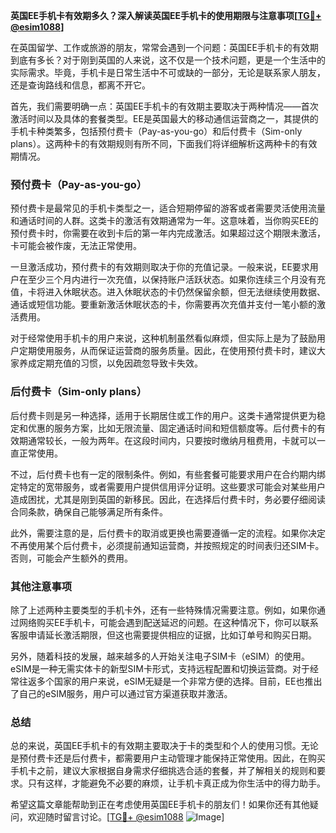 **英国EE手机卡有效期多久？深入解读英国EE手机卡的使用期限与注意事项[[TG💪+ @esim1088](https://t.me/s/esim1088)]**

在英国留学、工作或旅游的朋友，常常会遇到一个问题：英国EE手机卡的有效期到底有多长？对于刚到英国的人来说，这不仅是一个技术问题，更是一个生活中的实际需求。毕竟，手机卡是日常生活中不可或缺的一部分，无论是联系家人朋友，还是查询路线和信息，都离不开它。

首先，我们需要明确一点：英国EE手机卡的有效期主要取决于两种情况——首次激活时间以及具体的套餐类型。EE是英国最大的移动通信运营商之一，其提供的手机卡种类繁多，包括预付费卡（Pay-as-you-go）和后付费卡（Sim-only plans）。这两种卡的有效期规则有所不同，下面我们将详细解析这两种卡的有效期情况。

### 预付费卡（Pay-as-you-go）

预付费卡是最常见的手机卡类型之一，适合短期停留的游客或者需要灵活使用流量和通话时间的人群。这类卡的激活有效期通常为一年。这意味着，当你购买EE的预付费卡时，你需要在收到卡后的第一年内完成激活。如果超过这个期限未激活，卡可能会被作废，无法正常使用。

一旦激活成功，预付费卡的有效期则取决于你的充值记录。一般来说，EE要求用户在至少三个月内进行一次充值，以保持账户活跃状态。如果你连续三个月没有充值，卡将进入休眠状态。进入休眠状态的卡仍然保留余额，但无法继续使用数据、通话或短信功能。要重新激活休眠状态的卡，你需要再次充值并支付一笔小额的激活费用。

对于经常使用手机卡的用户来说，这种机制虽然看似麻烦，但实际上是为了鼓励用户定期使用服务，从而保证运营商的服务质量。因此，在使用预付费卡时，建议大家养成定期充值的习惯，以免因疏忽导致卡失效。

### 后付费卡（Sim-only plans）

后付费卡则是另一种选择，适用于长期居住或工作的用户。这类卡通常提供更为稳定和优惠的服务方案，比如无限流量、固定通话时间和短信额度等。后付费卡的有效期通常较长，一般为两年。在这段时间内，只要按时缴纳月租费用，卡就可以一直正常使用。

不过，后付费卡也有一定的限制条件。例如，有些套餐可能要求用户在合约期内绑定特定的宽带服务，或者需要用户提供信用评分证明。这些要求可能会对某些用户造成困扰，尤其是刚到英国的新移民。因此，在选择后付费卡时，务必要仔细阅读合同条款，确保自己能够满足所有条件。

此外，需要注意的是，后付费卡的取消或更换也需要遵循一定的流程。如果你决定不再使用某个后付费卡，必须提前通知运营商，并按照规定的时间表归还SIM卡。否则，可能会产生额外的费用。

### 其他注意事项

除了上述两种主要类型的手机卡外，还有一些特殊情况需要注意。例如，如果你通过网络购买EE手机卡，可能会遇到配送延迟的问题。在这种情况下，你可以联系客服申请延长激活期限，但这也需要提供相应的证据，比如订单号和购买日期。

另外，随着科技的发展，越来越多的人开始关注电子SIM卡（eSIM）的使用。eSIM是一种无需实体卡的新型SIM卡形式，支持远程配置和切换运营商。对于经常往返多个国家的用户来说，eSIM无疑是一个非常方便的选择。目前，EE也推出了自己的eSIM服务，用户可以通过官方渠道获取并激活。

### 总结

总的来说，英国EE手机卡的有效期主要取决于卡的类型和个人的使用习惯。无论是预付费卡还是后付费卡，都需要用户主动管理才能保持正常使用。因此，在购买手机卡之前，建议大家根据自身需求仔细挑选合适的套餐，并了解相关的规则和要求。只有这样，才能避免不必要的麻烦，让手机卡真正成为你生活中的得力助手。

希望这篇文章能帮助到正在考虑使用英国EE手机卡的朋友们！如果你还有其他疑问，欢迎随时留言讨论。[[TG💪+ @esim1088](https://t.me/s/esim1088) ![Image](https://i.postimg.cc/4NQfJmqS/Snipaste-2025-05-13-00-14-12.png)]